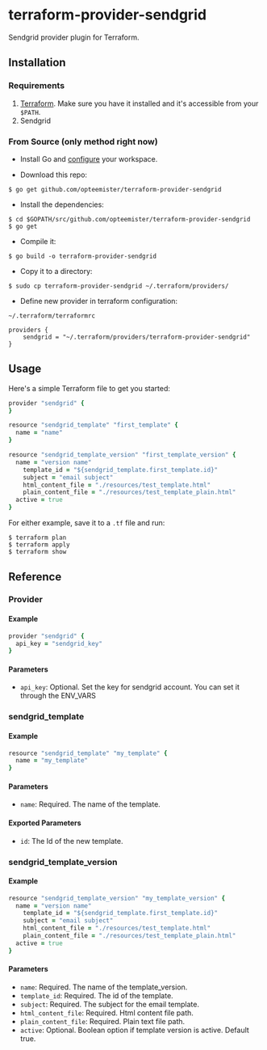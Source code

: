 # terraform-provider-sendgrid

Sendgrid provider plugin for Terraform.

## Installation

### Requirements

1. [Terraform](http://terraform.io). Make sure you have it installed and it's accessible from your `$PATH`.
2. Sendgrid

### From Source (only method right now)

* Install Go and [configure](https://golang.org/doc/code.html) your workspace.

* Download this repo:

```shell
$ go get github.com/opteemister/terraform-provider-sendgrid
```

* Install the dependencies:

```shell
$ cd $GOPATH/src/github.com/opteemister/terraform-provider-sendgrid
$ go get
```

* Compile it:

```shell
$ go build -o terraform-provider-sendgrid
```

* Copy it to a directory:

```shell
$ sudo cp terraform-provider-sendgrid ~/.terraform/providers/
```

* Define new provider in terraform configuration:

```Edit file
~/.terraform/terraformrc
```
```Add lines
providers {
    sendgrid = "~/.terraform/providers/terraform-provider-sendgrid"
}
```

## Usage

Here's a simple Terraform file to get you started:

```ruby
provider "sendgrid" {
}

resource "sendgrid_template" "first_template" {
  name = "name"
}

resource "sendgrid_template_version" "first_template_version" {
  name = "version name"
	template_id = "${sendgrid_template.first_template.id}"
	subject = "email subject"
	html_content_file = "./resources/test_template.html"
	plain_content_file = "./resources/test_template_plain.html"
  active = true
}
```

For either example, save it to a `.tf` file and run:

```shell
$ terraform plan
$ terraform apply
$ terraform show
```

## Reference

### Provider

#### Example

```ruby
provider "sendgrid" {
  api_key = "sendgrid_key"
}
```

#### Parameters

* `api_key`: Optional. Set the key for sendgrid account. You can set it through the ENV_VARS

### sendgrid_template

#### Example

```ruby
resource "sendgrid_template" "my_template" {
  name = "my_template"
}
```

#### Parameters

* `name`: Required. The name of the template.

#### Exported Parameters

* `id`: The Id of the new template.

### sendgrid_template_version

#### Example

```ruby
resource "sendgrid_template_version" "my_template_version" {
  name = "version name"
	template_id = "${sendgrid_template.first_template.id}"
	subject = "email subject"
	html_content_file = "./resources/test_template.html"
	plain_content_file = "./resources/test_template_plain.html"
  active = true
}
```

#### Parameters

* `name`: Required. The name of the template_version.
* `template_id`: Required. The id of the template.
* `subject`: Required. The subject for the email template.
* `html_content_file`: Required. Html content file path.
* `plain_content_file`: Required. Plain text file path.
* `active`: Optional. Boolean option if template version is active. Default true.
